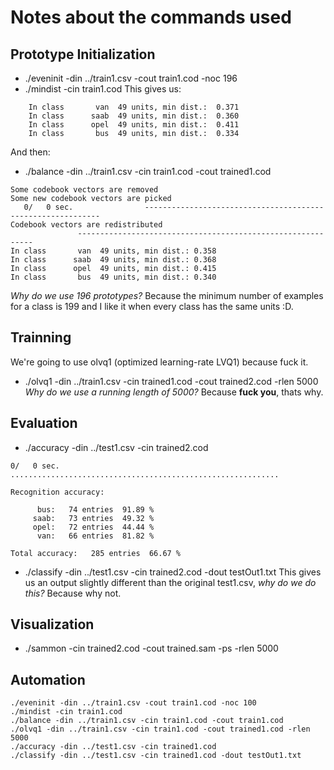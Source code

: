 # Notes about the commands used
## Prototype Initialization
  * ./eveninit -din ../train1.csv -cout train1.cod -noc 196
  * ./mindist -cin train1.cod
This gives us:
```
	In class       van  49 units, min dist.:  0.371
	In class      saab  49 units, min dist.:  0.360
	In class      opel  49 units, min dist.:  0.411
	In class       bus  49 units, min dist.:  0.334
```
And then:
  * ./balance -din ../train1.csv -cin train1.cod -cout trained1.cod
```
Some codebook vectors are removed
Some new codebook vectors are picked
   0/   0 sec.                ------------------------------------------------------------
Codebook vectors are redistributed
               ------------------------------------------------------------
In class       van  49 units, min dist.: 0.358
In class      saab  49 units, min dist.: 0.368
In class      opel  49 units, min dist.: 0.415
In class       bus  49 units, min dist.: 0.340
```
	
_Why do we use 196 prototypes?_ Because the minimum number of examples for a class is 199 and I like it when every class has the same units :D.

## Trainning
We're going to use olvq1 (optimized learning-rate LVQ1) because fuck it.
  * ./olvq1 -din ../train1.csv -cin trained1.cod -cout trained2.cod -rlen 5000
_Why do we use a running length of 5000?_ Because **fuck you**, thats why.

## Evaluation
  * ./accuracy -din ../test1.csv -cin trained2.cod
```
0/   0 sec. ............................................................

Recognition accuracy:

      bus:   74 entries  91.89 %
     saab:   73 entries  49.32 %
     opel:   72 entries  44.44 %
      van:   66 entries  81.82 %

Total accuracy:   285 entries  66.67 %
```
  * ./classify -din ../test1.csv -cin trained2.cod -dout testOut1.txt
This gives us an output slightly different than the original test1.csv, _why do we do this?_ Because why not.

## Visualization
  * ./sammon -cin trained2.cod -cout trained.sam -ps -rlen 5000

## Automation
```
./eveninit -din ../train1.csv -cout train1.cod -noc 100
./mindist -cin train1.cod
./balance -din ../train1.csv -cin train1.cod -cout train1.cod
./olvq1 -din ../train1.csv -cin train1.cod -cout trained1.cod -rlen 5000
./accuracy -din ../test1.csv -cin trained1.cod
./classify -din ../test1.csv -cin trained1.cod -dout testOut1.txt

```
